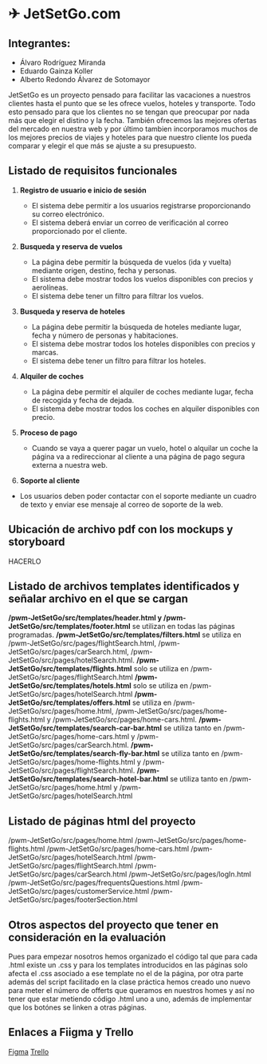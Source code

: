 # ✈ JetSetGo.com

## Integrantes:
  - Álvaro Rodríguez Miranda
  - Eduardo Gainza Koller
  - Alberto Redondo Álvarez de Sotomayor

JetSetGo es un proyecto pensado para facilitar las vacaciones a nuestros clientes hasta el punto que se les ofrece vuelos, hoteles y transporte. Todo esto pensado para que los clientes no se tengan que preocupar por nada más que elegir el distino y la fecha. También ofrecemos las mejores ofertas del mercado en nuestra web y por último tambien incorporamos muchos de los mejores precios de viajes y hoteles para que nuestro cliente los pueda comparar y elegir el que más se ajuste a su presupuesto.

## Listado de requisitos funcionales

1. **Registro de usuario e inicio de sesión**
   - El sistema debe permitir a los usuarios registrarse proporcionando su correo electrónico.
   - El sistema deberá enviar un correo de verificación al correo proporcionado por el cliente.
  
2. **Busqueda y reserva de vuelos**
   - La página debe permitir la búsqueda de vuelos (ida y vuelta) mediante origen, destino, fecha y personas.
   - El sistema debe mostrar todos los vuelos disponibles con precios y aerolíneas.
   - El sistema debe tener un filtro para filtrar los vuelos.

  
3. **Busqueda y reserva de hoteles**
   - La página debe permitir la búsqueda de hoteles mediante lugar, fecha y número de personas y habitaciones.
   - El sistema debe mostrar todos los hoteles disponibles con precios y marcas.
   - El sistema debe tener un filtro para filtrar los hoteles.
  
  
4. **Alquiler de coches**
   - La página debe permitir el alquiler de coches mediante lugar, fecha de recogida y fecha de dejada.
   - El sistema debe mostrar todos los coches en alquiler disponibles con precio.

  
5. **Proceso de pago**
   - Cuando se vaya a querer pagar un vuelo, hotel o alquilar un coche la página va a redireccionar al cliente a una página de pago segura externa a nuestra web.


6. **Soporte al cliente**
  - Los usuarios deben poder contactar con el soporte mediante un cuadro de texto y enviar ese mensaje al correo de soporte de la web.

## Ubicación de archivo pdf con los mockups y storyboard
HACERLO

## Listado de archivos templates identificados y señalar archivo en el que se cargan

**/pwm-JetSetGo/src/templates/header.html y /pwm-JetSetGo/src/templates/footer.html** se utilizan en todas las páginas programadas.
**/pwm-JetSetGo/src/templates/filters.html** se utiliza en /pwm-JetSetGo/src/pages/flightSearch.html, /pwm-JetSetGo/src/pages/carSearch.html, /pwm-JetSetGo/src/pages/hotelSearch.html.
**/pwm-JetSetGo/src/templates/flights.html** solo se utiliza en /pwm-JetSetGo/src/pages/flightSearch.html
**/pwm-JetSetGo/src/templates/hotels.html** solo se utiliza en /pwm-JetSetGo/src/pages/hotelSearch.html
**/pwm-JetSetGo/src/templates/offers.html** se utiliza en /pwm-JetSetGo/src/pages/home.html, /pwm-JetSetGo/src/pages/home-flights.html y /pwm-JetSetGo/src/pages/home-cars.html.
**/pwm-JetSetGo/src/templates/search-car-bar.html** se utiliza tanto en /pwm-JetSetGo/src/pages/home-cars.html y /pwm-JetSetGo/src/pages/carSearch.html.
**/pwm-JetSetGo/src/templates/search-fly-bar.html** se utiliza tanto en /pwm-JetSetGo/src/pages/home-flights.html y /pwm-JetSetGo/src/pages/flightSearch.html.
**/pwm-JetSetGo/src/templates/search-hotel-bar.html** se utiliza tanto en /pwm-JetSetGo/src/pages/home.html y /pwm-JetSetGo/src/pages/hotelSearch.html

## Listado de páginas html del proyecto
/pwm-JetSetGo/src/pages/home.html
/pwm-JetSetGo/src/pages/home-flights.html
/pwm-JetSetGo/src/pages/home-cars.html
/pwm-JetSetGo/src/pages/hotelSearch.html
/pwm-JetSetGo/src/pages/flightSearch.html
/pwm-JetSetGo/src/pages/carSearch.html
/pwm-JetSetGo/src/pages/logIn.html
/pwm-JetSetGo/src/pages/frequentsQuestions.html
/pwm-JetSetGo/src/pages/customerService.html
/pwm-JetSetGo/src/pages/footerSection.html

## Otros aspectos del proyecto que tener en consideración en la evaluación

Pues para empezar nosotros hemos organizado el código tal que para cada .html existe un .css y para los templates introducidos en las páginas solo afecta el .css asociado a ese template no el de la página, por otra parte además del script facilitado en la clase práctica hemos creado uno nuevo para meter el número de offerts que queramos en nuestros homes y así no tener que estar metiendo código .html uno a uno, además de implementar que los botónes se linken a otras páginas.

## Enlaces a Fiigma y Trello
[Figma](https://www.figma.com/design/UqzSpLLPJTngih7tOhRIzh/PWM-JetSetGo?node-id=0-1&p=f&t=ME6q2TDeaf2HAh1O-0)
[Trello](https://trello.com/invite/b/67be606cf130fb9355b0611c/ATTIaf22f69344d8496229faf30b1fab0c11888CA7D6/pwm-sprint1)


